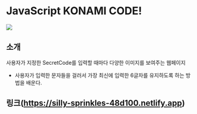 # JavaScript KONAMI CODE!

<img src="https://i.postimg.cc/dQpbGVfG/image.png">

<br>

## 소개

사용자가 지정한 SecretCode를 입력할 때마다 다양한 이미지를 보여주는 웹페이지

- 사용자가 입력한 문자들을 걸러서 가장 최신에 입력한 6글자를 유지하도록 하는 방법을 배운다.

## 링크(https://silly-sprinkles-48d100.netlify.app)
